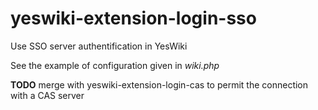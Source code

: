 # yeswiki-extension-login-sso

Use SSO server authentification in YesWiki

See the example of configuration given in _wiki.php_

__TODO__ merge with yeswiki-extension-login-cas to permit the connection with a CAS server


